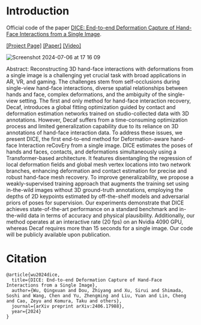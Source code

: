 # Introduction
Official code of the paper [DICE: End-to-end Deformation Capture of Hand-Face Interactions from a Single Image](https://arxiv.org/abs/2406.17988).

[[Project Page]](https://frank-zy-dou.github.io/projects/DICE/index.html) [[Paper]](https://arxiv.org/abs/2406.17988) [[Video]](https://www.youtube.com/watch?v=4ZuZveSElWE)

![Screenshot 2024-07-06 at 17 16 09](https://github.com/Qingxuan-Wu/DICE/assets/174913120/1c9494e3-d2f3-4f39-891d-dc0efcf49cd5)

Abstract: Reconstructing 3D hand-face interactions with deformations from a single image is a challenging yet crucial task with broad applications in AR, VR, and gaming. The challenges stem from self-occlusions during single-view hand-face interactions, diverse spatial relationships between hands and face, complex deformations, and the ambiguity of the single-view setting. The first and only method for hand-face interaction recovery, Decaf, introduces a global fitting optimization guided by contact and deformation estimation networks trained on studio-collected data with 3D annotations. However, Decaf suffers from a time-consuming optimization process and limited generalization capability due to its reliance on 3D annotations of hand-face interaction data. To address these issues, we present DICE, the first end-to-end method for Deformation-aware hand-face Interaction reCovEry from a single image. DICE estimates the poses of hands and faces, contacts, and deformations simultaneously using a Transformer-based architecture. It features disentangling the regression of local deformation fields and global mesh vertex locations into two network branches, enhancing deformation and contact estimation for precise and robust hand-face mesh recovery. To improve generalizability, we propose a weakly-supervised training approach that augments the training set using in-the-wild images without 3D ground-truth annotations, employing the depths of 2D keypoints estimated by off-the-shelf models and adversarial priors of poses for supervision. Our experiments demonstrate that DICE achieves state-of-the-art performance on a standard benchmark and in-the-wild data in terms of accuracy and physical plausibility. Additionally, our method operates at an interactive rate (20 fps) on an Nvidia 4090 GPU, whereas Decaf requires more than 15 seconds for a single image. Our code will be publicly available upon publication.

# Citation
```
@article{wu2024dice,
  title={DICE: End-to-end Deformation Capture of Hand-Face Interactions from a Single Image},
  author={Wu, Qingxuan and Dou, Zhiyang and Xu, Sirui and Shimada, Soshi and Wang, Chen and Yu, Zhengming and Liu, Yuan and Lin, Cheng and Cao, Zeyu and Komura, Taku and others},
  journal={arXiv preprint arXiv:2406.17988},
  year={2024}
}
```

